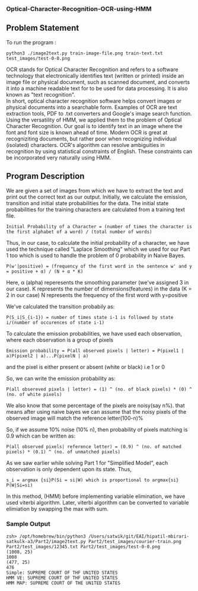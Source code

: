 ### Optical-Character-Recognition-OCR-using-HMM

## Problem Statement
To run the program :  
```
python3 ./image2text.py train-image-file.png train-text.txt test_images/test-0-0.png
```
OCR stands for Optical Character Recognition and refers to a software technology that electronically identifies text (written or printed) inside an image file or physical document, such as scanned document, and converts it into a machine readable text for to be used for data processing. It is also known as "text recognition".  
In short, optical character recognition software helps convert images or physical documents into a searchable form. Examples of OCR are text extraction tools, PDF to .txt converters and Google's image search function.  
Using the versatility of HMM, we applied them to the problem of Optical Character Recognition. Our goal is to identify text in an image where the font and font size is known ahead of time. Modern OCR is great at recogniziting documents, but rather poor when recognizing individual (isolated) characters. OCR's algorithm can resolve ambiguities in recognition by using statistical constraints of English. These constraints can be incorporated very naturally using HMM.

## Program Description
We are given a set of images from which we have to extract the text and print out the correct text as our output.
Initially, we calculate the emission, transition and initial state probabilities for the data.
The initial state probabilities for the training characters are calculated from a training text file.
```
Initial Probability of a Character = (number of times the character is the first alphabet of a word) / (total number of words)
```
Thus, in our case, to calculate the initial probability of a character, we have used the technique called "Laplace Smoothing" which we used for our Part 1 too which is used to handle the problem of 0 probability in Naive Bayes.

```
P(w'|positive) = (frequency of the first word in the sentence w' and y = positive + α) / (N + α * K)
```
Here, 
α (alpha) reperesents the smoothing parameter (we've assigned 3 in our case).
K represents the number of dimensions(features) in the data (K = 2 in our case)
N represents the frequency of the first word with y=positive

We've calculated the transition probabily as:
```
P(S_i|S_{i-1}) = number of times state i-1 is followed by state i/(number of occurences of state i-1)
```
To calculate the emission probabilities, we have used each observation, where each observation is a group of pixels

```
Emission probability = P(all observed pixels | letter) = P(pixel1 | a)P(pixel2 | a)...P(pixelN | a)
```
and the pixel is either present or absent (white or black) i.e 1 or 0

So, we can write the emission probability as:
```
P(all obsereved pixels | letter) = (1) ^ (no. of black pixels) * (0) ^ (no. of white pixels)
```

We also know that some percentage of the pixels are noisy(say n%). that means after using naive bayes we can assume that the noisy pixels of the observed image will match the reference letter(100-n)%

So, if we assume 10% noise (10% n), then probability of pixels matching is 0.9 which can be written as:  
```
P(all observed pixels| reference letter) = (0.9) ^ (no. of matched pixels) * (0.1) ^ (no. of unmatched pixels)
```

As we saw earlier while solving Part 1 for "Simplified Model", each observation is only dependent upon its state.
Thus,
```
s_i = argmax {si}P(Si = si|W) which is proportional to argmax{si} P(W|Si=si)
```

In this method, (HMM) before implementing variable elimination, we have used viterbi algorithm. Later, viterbi algorithm can be converted to variable elimiation by swapping the max with sum.

### Sample Output
```
zsh> /opt/homebrew/bin/python3 /Users/satwik/git/EAI/hipatil-mbirari-satkulk-a3/Part2/image2text.py Part2/test_images/courier-train.png Part2/test_images/12345.txt Part2/test_images/test-0-0.png
(1008, 25)
1008
(477, 25)
476
Simple: SUPREME COURT OF THF UN1TED STATES
HMM VE: SUPREME COURT OF THF UN1TED STATES
HMM MAP: SUPREME COURT OF THE UN1TED STATES
```
